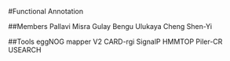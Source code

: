 #Functional Annotation 

##Members
Pallavi Misra
Gulay Bengu Ulukaya
Cheng Shen-Yi

##Tools
eggNOG mapper V2
CARD-rgi
SignalP
HMMTOP
Piler-CR
USEARCH


